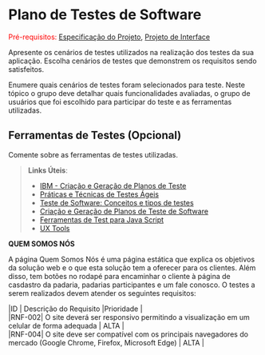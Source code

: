 # Plano de Testes de Software

<span style="color:red">Pré-requisitos: <a href="2-Especificação do Projeto.md"> Especificação do Projeto</a></span>, <a href="3-Projeto de Interface.md"> Projeto de Interface</a>

Apresente os cenários de testes utilizados na realização dos testes da sua aplicação. Escolha cenários de testes que demonstrem os requisitos sendo satisfeitos.

Enumere quais cenários de testes foram selecionados para teste. Neste tópico o grupo deve detalhar quais funcionalidades avaliadas, o grupo de usuários que foi escolhido para participar do teste e as ferramentas utilizadas.
 
## Ferramentas de Testes (Opcional)

Comente sobre as ferramentas de testes utilizadas.
 
> **Links Úteis**:
> - [IBM - Criação e Geração de Planos de Teste](https://www.ibm.com/developerworks/br/local/rational/criacao_geracao_planos_testes_software/index.html)
> - [Práticas e Técnicas de Testes Ágeis](http://assiste.serpro.gov.br/serproagil/Apresenta/slides.pdf)
> -  [Teste de Software: Conceitos e tipos de testes](https://blog.onedaytesting.com.br/teste-de-software/)
> - [Criação e Geração de Planos de Teste de Software](https://www.ibm.com/developerworks/br/local/rational/criacao_geracao_planos_testes_software/index.html)
> - [Ferramentas de Test para Java Script](https://geekflare.com/javascript-unit-testing/)
> - [UX Tools](https://uxdesign.cc/ux-user-research-and-user-testing-tools-2d339d379dc7)

<b> QUEM SOMOS NÓS </b>

A página Quem Somos Nós é uma página estática que explica os objetivos da solução web e o que esta solução tem a oferecer para os clientes. Além disso, tem botões no rodapé para encaminhar o cliente à página de casdastro da padaria, padarias participantes e um fale conosco.
O testes a serem realizados devem atender os seguintes requisitos: 

|ID     | Descrição do Requisito  |Prioridade |<br>
|RNF-002| O site deverá ser responsivo permitindo a visualização em um celular de forma adequada | ALTA  | <br>
|RNF-004| O site deve ser compatível com os principais navegadores do mercado (Google Chrome, Firefox, Microsoft Edge)  | ALTA  |<br>
